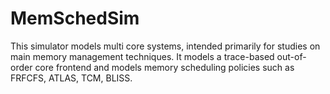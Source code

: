 # MemSchedSim
This simulator models multi core systems, intended primarily for studies on main memory management techniques. It models a trace-based out-of-order core frontend and models memory scheduling policies such as FRFCFS, ATLAS, TCM, BLISS.
